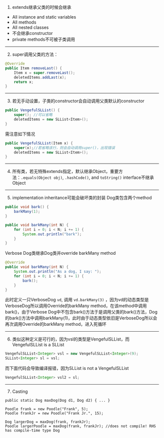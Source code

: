 1. extends继承父类的时候会继承
-   All instance and static variables
-   All methods
-   All nested classes
- 不会继承constructor
- private methods不可被子类调用
_______________________
2. super调用父类的方法：
```java
@Override  
public Item removeLast() {  
    Item x = super.removeLast();  
    deletedItems.addLast(x);  
    return x;  
}
```
_______________________
3. 若无手动设置，子类的constructor会自动调用父类默认的constructor
```java
public VengefulSLList() {
    super(); //可以省略
    deletedItems = new SLList<Item>();
}
```
需注意如下情况
```java
public VengefulSLList(Item x) {
    super(x);//若省略该行，则会自动调用super()，出现错误
    deletedItems = new SLList<Item>();
}
```
_______________________
4. 所有类，若无特殊extends指定，默认继承Object，重要方法：`.equals(Object obj)`, `.hashCode()`, and `toString()`
	interface不继承Object
_______________________
5. implementation inheritance可能会破坏类的封装
Dog类包含两个method
```java
public void bark() {
    barkMany(1);
}

public void barkMany(int N) {
    for (int i = 0; i < N; i += 1) {
        System.out.println("bark");
    }
}
```
Verbose Dog类继承Dog类并override barkMany method
```java
@Override
public void barkMany(int N) {
    System.out.println("As a dog, I say: ");
    for (int i = 0; i < N; i += 1) {
        bark();
    }
}
```
此时定义一只VerboseDog `vd`, 调用 `vd.barkMany(3)` ，因为vd的动态类型是VerboseDog所以调用Override的barkMany method，在该method中调用bark()，由于Verbose Dog中不包含bark()方法于是调用父类的bark()方法，Dog的bark()方法中调用barkMany(1)，此时由于动态类型依旧是VerboseDog所以会再次调用Override的barkMany method，进入死循环
___
6. 类似这种定义是可行的，因为vsl的类型是VengefulSLList，而VengefulSLList is a SLList
```java
VengefulSLList<Integer> vsl = new VengefulSLList<Integer>(9);
SLList<Integer> sl = vsl;
```
而下面代码会导致编译报错，因为SLList is not a VengefulSLList
```java
VengefulSLList<Integer> vsl2 = sl;
```
___
7. Casting
```
public static Dog maxDog(Dog d1, Dog d2) { ... }

Poodle frank = new Poodle("Frank", 5);
Poodle frankJr = new Poodle("Frank Jr.", 15);

Dog largerDog = maxDog(frank, frankJr);
Poodle largerPoodle = maxDog(frank, frankJr); //does not compile! RHS has compile-time type Dog
```

<!--stackedit_data:
eyJoaXN0b3J5IjpbLTIxMzIyMjM1MjAsMTc5ODY2NjAzOSwtMT
IwNDAxNDQyNywtNDU0NTg3MTUyLC05NTE2NDc0NjEsLTcyODUz
ODc1XX0=
-->